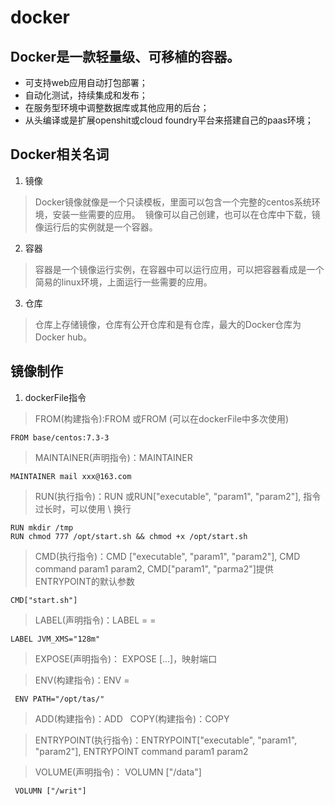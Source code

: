 # docker
## Docker是一款轻量级、可移植的容器。

* 可支持web应用自动打包部署；
* 自动化测试，持续集成和发布；
* 在服务型环境中调整数据库或其他应用的后台；
* 从头编译或是扩展openshit或cloud foundry平台来搭建自己的paas环境；

## Docker相关名词

1. 镜像
  
> Docker镜像就像是一个只读模板，里面可以包含一个完整的centos系统环境，安装一些需要的应用。
  镜像可以自己创建，也可以在仓库中下载，镜像运行后的实例就是一个容器。
2. 容器
 
> 容器是一个镜像运行实例，在容器中可以运行应用，可以把容器看成是一个简易的linux环境，上面运行一些需要的应用。
3. 仓库

> 仓库上存储镜像，仓库有公开仓库和是有仓库，最大的Docker仓库为Docker hub。

## 镜像制作
1. dockerFile指令
> FROM(构建指令):FROM <image>或FROM <image><tag>(可以在dockerFile中多次使用)

    FROM base/centos:7.3-3

> MAINTAINER(声明指令)：MAINTAINER <name>
 
    MAINTAINER mail xxx@163.com
   
 > RUN(执行指令)：RUN <command>或RUN["executable", "param1", "param2"], 指令过长时，可以使用 \ 换行
 
    RUN mkdir /tmp
    RUN chmod 777 /opt/start.sh && chmod +x /opt/start.sh
     
 > CMD(执行指令)：CMD ["executable", "param1", "param2"], CMD command param1 param2, CMD["param1", "parma2"]提供ENTRYPOINT的默认参数

    CMD["start.sh"] 
  
 > LABEL(声明指令)：LABEL <key>=<value> <key>=<value>

    LABEL JVM_XMS="128m"
    
 > EXPOSE(声明指令)： EXPOSE <port> [<port>...]，映射端口
 
 > ENV(构建指令)：ENV <key>=<value>
 
     ENV PATH="/opt/tas/"
    
 > ADD(构建指令)：ADD <src> <dest>
   COPY(构建指令)：COPY <src> <dest>
 
 > ENTRYPOINT(执行指令)：ENTRYPOINT["executable", "param1", "param2"], ENTRYPOINT command param1 param2
 
 > VOLUME(声明指令)： VOLUMN ["/data"]
 
     VOLUMN ["/writ"]
